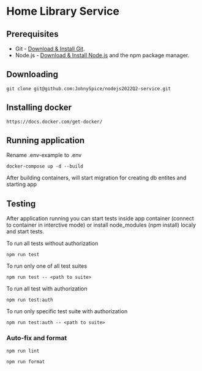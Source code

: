 # Home Library Service

## Prerequisites

- Git - [Download & Install Git](https://git-scm.com/downloads).
- Node.js - [Download & Install Node.js](https://nodejs.org/en/download/) and the npm package manager.

## Downloading

```
git clone git@github.com:JohnySpice/nodejs2022Q2-service.git
```

## Installing docker
```
https://docs.docker.com/get-docker/
```
## Running application
Rename .env-example to .env

```
docker-compose up -d --build
```

After building containers, will start migration for creating db entites and starting app

## Testing

After application running you can start tests inside app container (connect to container in interctive mode) or install node_modules (npm install) localy and start tests.

To run all tests without authorization

```
npm run test
```

To run only one of all test suites

```
npm run test -- <path to suite>
```

To run all test with authorization

```
npm run test:auth
```

To run only specific test suite with authorization

```
npm run test:auth -- <path to suite>
```

### Auto-fix and format

```
npm run lint
```

```
npm run format
```
